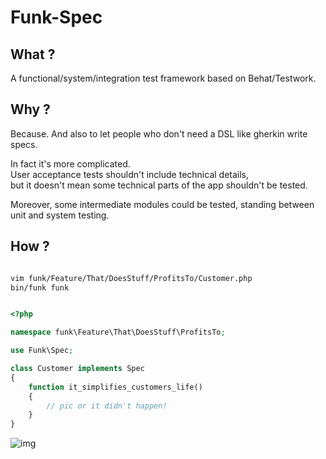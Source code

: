 
Funk-Spec
=========


## What ?

A functional/system/integration test framework based on Behat/Testwork.

## Why ?

Because. And also to let people who don't need a DSL like gherkin write specs.

In fact it's more complicated.  
User acceptance tests shouldn't include technical details,  
but it doesn't mean some technical parts of the app shouldn't be tested.

Moreover, some intermediate modules could be tested, standing between unit and system testing.

## How ?

``` bash

vim funk/Feature/That/DoesStuff/ProfitsTo/Customer.php
bin/funk funk
```


``` php

<?php

namespace funk\Feature\That\DoesStuff\ProfitsTo;

use Funk\Spec;

class Customer implements Spec
{
    function it_simplifies_customers_life()
    {
        // pic or it didn't happen!
    }
}

```

![img](https://raw2.github.com/docteurklein/funk-spec/master/funk.png)
